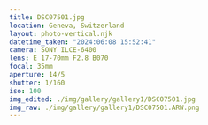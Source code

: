 ```yaml
---
title: DSC07501.jpg
location: Geneva, Switzerland
layout: photo-vertical.njk
datetime_taken: "2024:06:08 15:52:41"
camera: SONY ILCE-6400
lens: E 17-70mm F2.8 B070
focal: 35mm
aperture: 14/5
shutter: 1/160
iso: 100
img_edited: ./img/gallery/gallery1/DSC07501.jpg
img_raw: ./img/gallery/gallery1/DSC07501.ARW.png
---
```

